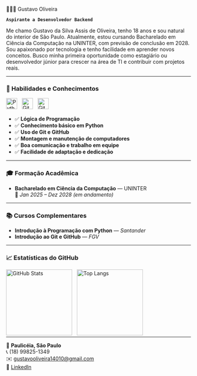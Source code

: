 👨🏻‍💻 Gustavo Oliveira

**`Aspirante a Desenvolvedor Backend`**

Me chamo Gustavo da Silva Assis de Oliveira, tenho 18 anos e sou natural do interior de São Paulo. Atualmente, estou cursando Bacharelado em Ciência da Computação na UNINTER, com previsão de conclusão em 2028. Sou apaixonado por tecnologia e tenho facilidade em aprender novos conceitos. Busco minha primeira oportunidade como estagiário ou desenvolvedor júnior para crescer na área de TI e contribuir com projetos reais.

---

### 🧠 Habilidades e Conhecimentos

<img 
    align="left" 
    alt="Python" 
    title="Python" 
    width="30px" 
    style="padding-right: 10px;" 
    src="https://cdn.jsdelivr.net/gh/devicons/devicon@latest/icons/python/python-original.svg" 
/>
<img 
    align="left" 
    alt="Git" 
    title="Git" 
    width="30px" 
    style="padding-right: 10px;" 
    src="https://cdn.jsdelivr.net/gh/devicons/devicon@latest/icons/git/git-original.svg" 
/>
<img 
    align="left" 
    alt="GitHub" 
    title="GitHub" 
    width="30px" 
    style="padding-right: 10px;" 
    src="https://cdn.jsdelivr.net/gh/devicons/devicon/icons/github/github-original.svg" 
/>

<br/><br/>

- ✅ **Lógica de Programação**
- ✅ **Conhecimento básico em Python**
- ✅ **Uso de Git e GitHub**
- ✅ **Montagem e manutenção de computadores**
- ✅ **Boa comunicação e trabalho em equipe**
- ✅ **Facilidade de adaptação e dedicação**

---

### 🎓 Formação Acadêmica

- **Bacharelado em Ciência da Computação** — UNINTER  
  📅 *Jan 2025 – Dez 2028 (em andamento)*

---

### 📚 Cursos Complementares

- **Introdução à Programação com Python** — *Santander*  
- **Introdução ao Git e GitHub** — *FGV*

---

### 📈 Estatísticas do GitHub

<p>
  <img 
    align="left" 
    alt="GitHub Stats" 
    height="180" 
    style="padding-right: 10px;" 
    src="https://github-readme-stats.vercel.app/api?username=gustavooliveira14010&show_icons=true&theme=tokyonight&include_all_commits=true&locale=pt-br" 
  />
  
  <img 
    align="left" 
    alt="Top Langs" 
    height="180" 
    src="https://github-readme-stats.vercel.app/api/top-langs/?username=gustavooliveira14010&theme=tokyonight&layout=compact&custom_title=Linguagens&langs_count=6" 
  />
</p>

<br/><br/><br/><br/><br/><br/><br/><br/><br/><br/>

---

📍 **Paulicéia, São Paulo**  
📞 (18) 99825-1349  
✉️ gustavooliveira14010@gmail.com  
🔗 [LinkedIn](https://linkedin.com/in/Gustavo-silva-078915344)
